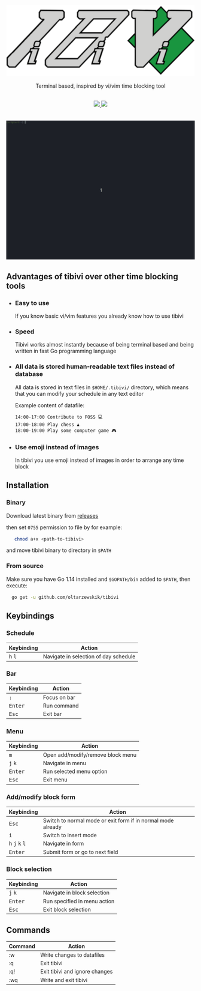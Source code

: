 <div align="center">
  <img src="/docs/logo-530x200.png">
  <p>Terminal based, inspired by vi/vim time blocking tool</p>
  <br>
  <a href="https://goreportcard.com/report/github.com/oltarzewskik/tibivi">
    <img src="https://goreportcard.com/badge/github.com/oltarzewskik/tibivi">
  </a>
  <a href="http://makeapullrequest.com/">
    <img src="https://img.shields.io/badge/PRs-welcome-brightgreen">
  </a>
  <br>
  <br>
  <br>
</div>

<div align="center">
  <img src="/docs/demo.gif">
</div>

## Advantages of tibivi over other time blocking tools

- ### Easy to use

  If you know basic vi/vim features you already know how to use tibivi

- ### Speed

  Tibivi works almost instantly because of being terminal based and being written in fast Go programming language

- ### All data is stored human-readable text files instead of database

  All data is stored in text files in `$HOME/.tibivi/` directory, which means that you can modify your schedule in any text editor

  Example content of datafile:
  ```
  14:00-17:00 Contribute to FOSS 💻
  17:00-18:00 Play chess ♟️
  18:00-19:00 Play some computer game 🎮
  ```

- ### Use emoji instead of images

  In tibivi you use emoji instead of images in order to arrange any time block

## Installation

### Binary

Download latest binary from [releases](https://github.com/oltarzewskik/tibivi/releases)

then set `0755` permission to file by for example:
```bash
   chmod a+x <path-to-tibivi>
```

and move tibivi binary to directory in `$PATH`


### From source

Make sure you have Go 1.14 installed and `$GOPATH/bin` added to `$PATH`, then execute:
```bash
  go get -u github.com/oltarzewskik/tibivi
```

## Keybindings

### Schedule

| Keybinding                | Action                                |
| --------------------------|---------------------------------------|
| <kbd>h</kbd> <kbd>l</kbd> | Navigate in selection of day schedule |

### Bar

| Keybinding         | Action       |
| -------------------|--------------|
| <kbd>:</kbd>       | Focus on bar |
| <kbd>Enter</kbd>   | Run command  |
| <kbd>Esc</kbd>     | Exit bar     |

### Menu

| Keybinding                | Action                            |
| --------------------------|-----------------------------------|
| <kbd>m</kbd>              | Open add/modify/remove block menu |
| <kbd>j</kbd> <kbd>k</kbd> | Navigate in menu                  |
| <kbd>Enter</kbd>          | Run selected menu option          |
| <kbd>Esc</kbd>            | Exit menu                         |

### Add/modify block form

| Keybinding                                          | Action                                                       |
| ----------------------------------------------------|--------------------------------------------------------------|
| <kbd>Esc</kbd>                                      | Switch to normal mode or exit form if in normal mode already |
| <kbd>i</kbd>                                        | Switch to insert mode                                        |
| <kbd>h</kbd> <kbd>j</kbd> <kbd>k</kbd> <kbd>l</kbd> | Navigate in form                                             |
| <kbd>Enter</kbd>                                    | Submit form or go to next field                              |

### Block selection

| Keybinding                | Action                       |
| --------------------------|------------------------------|
| <kbd>j</kbd> <kbd>k</kbd> | Navigate in block selection  |
| <kbd>Enter</kbd>          | Run specified in menu action |
| <kbd>Esc</kbd>            | Exit block selection         |

## Commands

| Command | Action                         |
| --------|--------------------------------|
| :w      | Write changes to datafiles     |
| :q      | Exit tibivi                    |
| :q!     | Exit tibivi and ignore changes |
| :wq     | Write and exit tibivi          |
